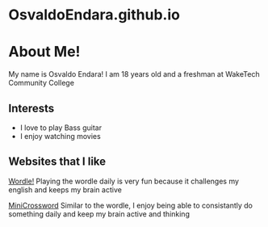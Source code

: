 # OsvaldoEndara.github.io
# About Me!
My name is Osvaldo Endara! I am 18 years old and a freshman at WakeTech Community College
## Interests
* I love to play Bass guitar
* I enjoy watching movies
## Websites that I like
[Wordle!](https://www.nytimes.com/games/wordle/index.html) Playing the wordle daily is very fun because it challenges my english and keeps my brain active 

[MiniCrossword](https://www.nytimes.com/crosswords/game/mini) Similar to the wordle, I enjoy being able to consistantly do something daily and keep my brain active and thinking 
